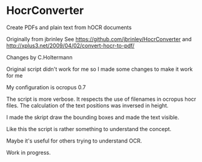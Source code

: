 HocrConverter
=============

Create PDFs and plain text from hOCR documents

Originally from jbrinley
See https://github.com/jbrinley/HocrConverter
and http://xplus3.net/2009/04/02/convert-hocr-to-pdf/

Changes by C.Holtermann

Original script didn't work for me so I made some changes to make it work for me

My configuration is ocropus 0.7

The script is more verbose. It respects the use of filenames in ocropus hocr files.
The calculation of the text positions was inversed in height.

I made the skript draw the bounding boxes and made the text visible.

Like this the script is rather something to understand the concept.

Maybe it's useful for others trying to understand OCR.

Work in progress.
